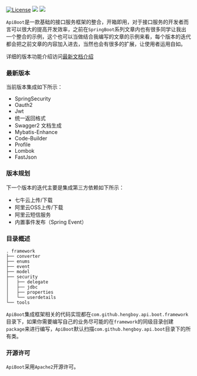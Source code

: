 
[![License](https://img.shields.io/badge/License-Apache%202.0-green.svg)](https://github.com/weibocom/motan/blob/master/LICENSE) ![](https://img.shields.io/badge/JDK-1.8+-green.svg) ![](https://img.shields.io/badge/SpringBoot-1.4+_1.5+_2.0+-green.svg)

`ApiBoot`是一款基础的接口服务框架的整合，开箱即用，对于接口服务的开发者而言可以很大的提高开发效率，之前在`SpringBoot`系列文章内也有很多同学让我出一个整合的示例，这个也可以当做结合我编写的文章的示例来看，每个版本的迭代都会把之前文章的内容加入进去，当然也会有很多的扩展，让使用者运用自如。

详细的版本功能介绍访问[最新文档介绍](https://github.com/hengboy/api-boot/wiki)

### 最新版本

当前版本集成如下所示：

- SpringSecurity
- Oauth2
- Jwt
- 统一返回格式
- Swagger2 文档生成
- Mybatis-Enhance
- Code-Builder
- Profile
- Lombok
- FastJson

### 版本规划

下一个版本的迭代主要是集成第三方依赖如下所示：

- 七牛云上传/下载
- 阿里云OSS上传/下载
- 阿里云短信服务
- 内置事件发布（Spring Event）

### 目录概述

```
. framework
├── converter
├── enums
├── event
├── model
├── security
│   ├── delegate
│   ├── jdbc
│   ├── properties
│   └── userdetails
└── tools
```

`ApiBoot`集成框架相关的代码实现都在`com.github.hengboy.api.boot.framework`目录下，如果你需要编写自己的业务尽可能的在`framework`的同级目录创建`package`来进行编写，`ApiBoot`默认扫描`com.github.hengboy.api.boot`目录下的所有类。

### 开源许可

`ApiBoot`采用`Apache2`开源许可。
